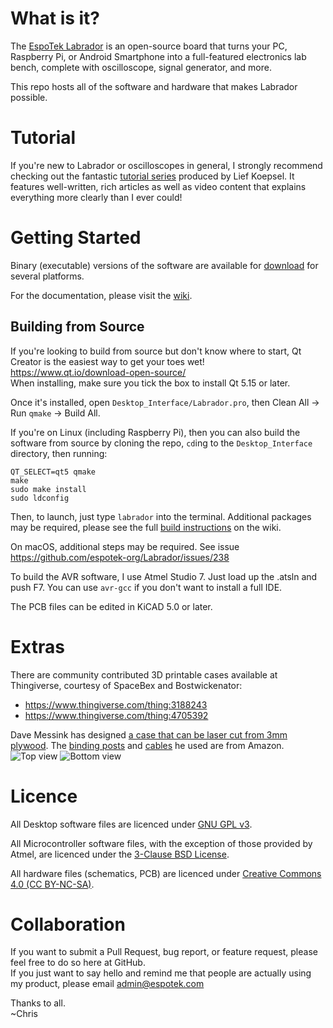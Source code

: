 # What is it?
The [EspoTek Labrador](http://espotek.com/labrador) is an open-source board that turns your PC, Raspberry Pi, or Android Smartphone into a full-featured electronics lab bench, complete with oscilloscope, signal generator, and more.

This repo hosts all of the software and hardware that makes Labrador possible.

# Tutorial
If you're new to Labrador or oscilloscopes in general, I strongly recommend checking out the fantastic [tutorial series](https://www.wellys.com/posts/courses_electronics/) produced by Lief Koepsel.  It features well-written, rich articles as well as video content that explains everything more clearly than I ever could!

# Getting Started
Binary (executable) versions of the software are available for [download](https://github.com/espotek-org/Labrador/releases) for several platforms.

For the documentation, please visit the [wiki](https://github.com/espotek-org/Labrador/wiki).

## Building from Source
If you're looking to build from source but don't know where to start, Qt Creator is the easiest way to get your toes wet!  
https://www.qt.io/download-open-source/  
When installing, make sure you tick the box to install Qt 5.15 or later.

Once it's installed, open `Desktop_Interface/Labrador.pro`, then Clean All -> Run `qmake` -> Build All.

If you're on Linux (including Raspberry Pi), then you can also build the software from source by cloning the repo, `cd`ing to the `Desktop_Interface` directory, then running:  
```
QT_SELECT=qt5 qmake
make
sudo make install
sudo ldconfig
```
Then, to launch, just type `labrador` into the terminal.  Additional packages may be required, please see the full [build instructions](https://github.com/espotek-org/Labrador/wiki/Building-from-source) on the wiki.

On macOS, additional steps may be required.  See issue https://github.com/espotek-org/Labrador/issues/238

To build the AVR software, I use Atmel Studio 7.  Just load up the .atsln and push F7.  You can use `avr-gcc` if you don't want to install a full IDE.

The PCB files can be edited in KiCAD 5.0 or later.

# Extras
There are community contributed 3D printable cases available at Thingiverse, courtesy of SpaceBex and Bostwickenator:
* https://www.thingiverse.com/thing:3188243
* https://www.thingiverse.com/thing:4705392

Dave Messink has designed [a case that can be laser cut from 3mm plywood](https://github.com/espotek-org/Labrador/files/13813693/Re__Labrador_Case.1.zip).  The [binding posts](https://www.amazon.com/dp/B07YKYP8MN) and [cables](https://www.amazon.com/dp/B08KZGPTLM) he used are from Amazon.  
![Top view](https://github.com/espotek-org/Labrador/assets/22040436/7245c645-ce89-41ae-a505-a47f29ab8875)
![Bottom view](https://github.com/espotek-org/Labrador/assets/22040436/7ac3882c-1c8f-4fad-9f9a-03112eef8ff8)

# Licence
All Desktop software files are licenced under [GNU GPL v3](https://www.gnu.org/licenses/gpl.html).

All Microcontroller software files, with the exception of those provided by Atmel, are licenced under the [3-Clause BSD License](https://opensource.org/licenses/BSD-3-Clause).

All hardware files (schematics, PCB) are licenced under [Creative Commons 4.0 (CC BY-NC-SA)](https://creativecommons.org/licenses/by-nc-sa/4.0/).

# Collaboration
If you want to submit a Pull Request, bug report, or feature request, please feel free to do so here at GitHub.  
If you just want to say hello and remind me that people are actually using my product, please email admin@espotek.com

Thanks to all.  
~Chris
